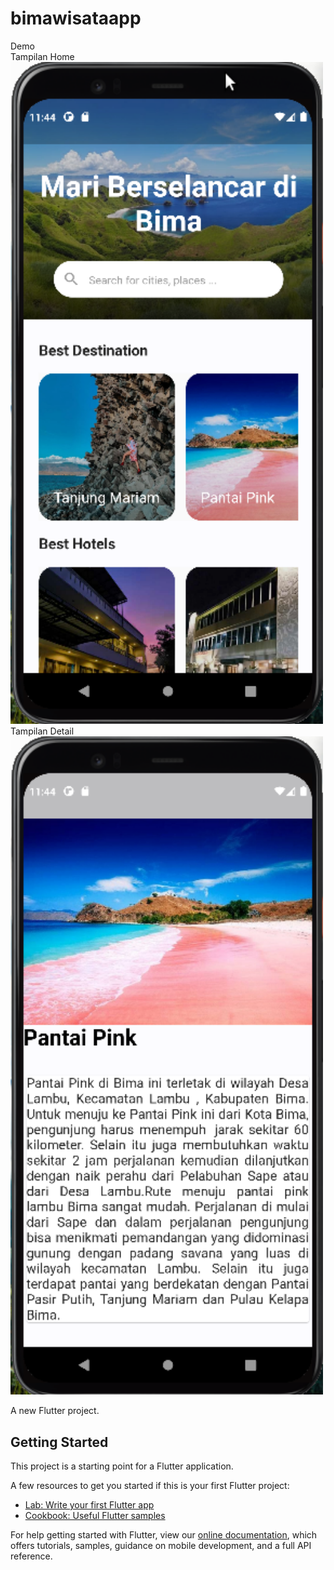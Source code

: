 # bimawisataapp

Demo <br>
Tampilan Home <br>
<img src="https://github.com/Rizky1408/Bima-Travell/blob/main/homeEdit.png" width="500">
Tampilan Detail <br>
<img src="https://github.com/Rizky1408/Bima-Travell/blob/main/halaman_detailEdit.png" width="500">

A new Flutter project.

## Getting Started

This project is a starting point for a Flutter application.

A few resources to get you started if this is your first Flutter project:

- [Lab: Write your first Flutter app](https://flutter.dev/docs/get-started/codelab)
- [Cookbook: Useful Flutter samples](https://flutter.dev/docs/cookbook)

For help getting started with Flutter, view our
[online documentation](https://flutter.dev/docs), which offers tutorials,
samples, guidance on mobile development, and a full API reference.


